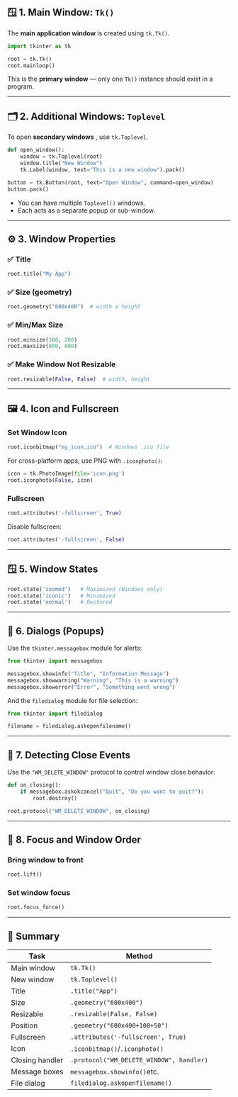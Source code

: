 ## 🪟 1. Main Window: `Tk()`

The **main application window** is created using `tk.Tk()`.

```python
import tkinter as tk

root = tk.Tk()
root.mainloop()
```

This is the **primary window** — only one `Tk()` instance should exist in a program.

---

## 🗂️ 2. Additional Windows: `Toplevel`

To open  **secondary windows** , use `tk.Toplevel`.

```python
def open_window():
    window = tk.Toplevel(root)
    window.title("New Window")
    tk.Label(window, text="This is a new window").pack()

button = tk.Button(root, text="Open Window", command=open_window)
button.pack()
```

* You can have multiple `Toplevel()` windows.
* Each acts as a separate popup or sub-window.

---

## ⚙️ 3. Window Properties

### ✅ Title

```python
root.title("My App")
```

### ✅ Size (geometry)

```python
root.geometry("600x400")  # width x height
```

### ✅ Min/Max Size

```python
root.minsize(300, 200)
root.maxsize(800, 600)
```

### ✅ Make Window Not Resizable

```python
root.resizable(False, False)  # width, height
```

---

## 🖼️ 4. Icon and Fullscreen

### Set Window Icon

```python
root.iconbitmap("my_icon.ico")  # Windows .ico file
```

For cross-platform apps, use PNG with `.iconphoto()`:

```python
icon = tk.PhotoImage(file='icon.png')
root.iconphoto(False, icon)
```

### Fullscreen

```python
root.attributes('-fullscreen', True)
```

Disable fullscreen:

```python
root.attributes('-fullscreen', False)
```

---

## 🪟 5. Window States

```python
root.state('zoomed')   # Maximized (Windows only)
root.state('iconic')   # Minimized
root.state('normal')   # Restored
```

---

## 💬 6. Dialogs (Popups)

Use the `tkinter.messagebox` module for alerts:

```python
from tkinter import messagebox

messagebox.showinfo("Title", "Information Message")
messagebox.showwarning("Warning", "This is a warning")
messagebox.showerror("Error", "Something went wrong")
```

And the `filedialog` module for file selection:

```python
from tkinter import filedialog

filename = filedialog.askopenfilename()
```

---

## 🧪 7. Detecting Close Events

Use the `"WM_DELETE_WINDOW"` protocol to control window close behavior:

```python
def on_closing():
    if messagebox.askokcancel("Quit", "Do you want to quit?"):
        root.destroy()

root.protocol("WM_DELETE_WINDOW", on_closing)
```

---

## 🧭 8. Focus and Window Order

### Bring window to front

```python
root.lift()
```

### Set window focus

```python
root.focus_force()
```

---

## 🧼 Summary


| Task            | Method                                     |
| --------------- | ------------------------------------------ |
| Main window     | `tk.Tk()`                                |
| New window      | `tk.Toplevel()`                          |
| Title           | `.title("App")`                          |
| Size            | `.geometry("600x400")`                   |
| Resizable       | `.resizable(False, False)`               |
| Position        | `.geometry("600x400+100+50")`            |
| Fullscreen      | `.attributes('-fullscreen', True)`       |
| Icon            | `.iconbitmap()`/`.iconphoto()`         |
| Closing handler | `.protocol("WM_DELETE_WINDOW", handler)` |
| Message boxes   | `messagebox.showinfo()`etc.              |
| File dialog     | `filedialog.askopenfilename()`           |
